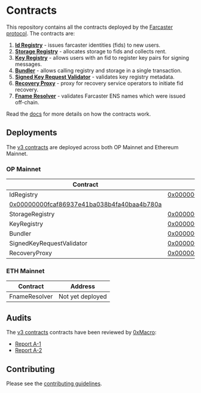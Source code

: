 # Contracts

This repository contains all the contracts deployed by the [Farcaster protocol](https://github.com/farcasterxyz/protocol). The contracts are:

1. **[Id Registry](./src/IdRegistry.sol)** - issues farcaster identities (fids) to new users.
2. **[Storage Registry](./src/StorageRegistry.sol)** - allocates storage to fids and collects rent.
3. **[Key Registry](./src/KeyRegistry.sol)** - allows users with an fid to register key pairs for signing messages.
4. **[Bundler](./src/Bundler.sol)** - allows calling registry and storage in a single transaction.
5. **[Signed Key Request Validator](./src/validators/SignedKeyRequestValidator.sol)** - validates key registry metadata.
6. **[Recovery Proxy](./src/RecoveryProxy.sol)** - proxy for recovery service operators to initiate fid recovery.
7. **[Fname Resolver](./src/FnameResolver.sol)** - validates Farcaster ENS names which were issued off-chain.

Read the [docs](docs/docs.md) for more details on how the contracts work.

## Deployments

The [v3 contracts](https://github.com/farcasterxyz/contracts/releases/tag/v3.0.0) are deployed across both OP Mainnet and Ethereum Mainnet.

### OP Mainnet

| Contract                  | Address (Etherscan)                                                                                                              | ContractReader.io
| ------------------------- | -------------------------------------------------------------------------------------------------------------------------------- | --------
| IdRegistry                | [0x00000000fcaf86937e41ba038b4fa40baa4b780a](https://optimistic.etherscan.io/address/0x00000000fcaf86937e41ba038b4fa40baa4b780a) | 
 [0x00000000fcaf86937e41ba038b4fa40baa4b780a](https://www.contractreader.io/contract/optimism/0x00000000fcaf86937e41ba038b4fa40baa4b780a) |
| StorageRegistry           | [0x00000000fcce7f938e7ae6d3c335bd6a1a7c593d](https://optimistic.etherscan.io/address/0x00000000fcce7f938e7ae6d3c335bd6a1a7c593d) | [0x00000000fcce7f938e7ae6d3c335bd6a1a7c593d](https://www.contractreader.io/contract/optimism/0x00000000fcce7f938e7ae6d3c335bd6a1a7c593d) |
| KeyRegistry               | [0x00000000fc9e66f1c6d86d750b4af47ff0cc343d](https://optimistic.etherscan.io/address/0x00000000fc9e66f1c6d86d750b4af47ff0cc343d) | [0x00000000fc9e66f1c6d86d750b4af47ff0cc343d](https://www.contractreader.io/contract/optimism/0x00000000fc9e66f1c6d86d750b4af47ff0cc343d) |
| Bundler                   | [0x00000000fc94856f3967b047325f88d47bc225d0](https://optimistic.etherscan.io/address/0x00000000fc94856f3967b047325f88d47bc225d0) | [0x00000000fc94856f3967b047325f88d47bc225d0](https://www.contractreader.io/contract/optimism/0x00000000fc94856f3967b047325f88d47bc225d0) |
| SignedKeyRequestValidator | [0x00000000fc700472606ed4fa22623acf62c60553](https://optimistic.etherscan.io/address/0x00000000fc700472606ed4fa22623acf62c60553) | [0x00000000fc700472606ed4fa22623acf62c60553](https://www.contractreader.io/contract/optimism/0x00000000fc700472606ed4fa22623acf62c60553) |
| RecoveryProxy             | [0x00000000fcd5a8e45785c8a4b9a718c9348e4f18](https://optimistic.etherscan.io/address/0x00000000fcd5a8e45785c8a4b9a718c9348e4f18) | [0x00000000fcd5a8e45785c8a4b9a718c9348e4f18](https://www.contractreader.io/contract/optimism/0x00000000fcd5a8e45785c8a4b9a718c9348e4f18) |

### ETH Mainnet

| Contract      | Address          |
| ------------- | ---------------- |
| FnameResolver | Not yet deployed |

## Audits

The [v3 contracts](https://github.com/farcasterxyz/contracts/releases/tag/v3.0.0) contracts have been reviewed by [0xMacro](https://0xmacro.com/):

- [Report A-1](https://0xmacro.com/library/audits/farcaster-1.html)
- [Report A-2](https://0xmacro.com/library/audits/farcaster-2.html)

## Contributing

Please see the [contributing guidelines](CONTRIBUTING.md).
